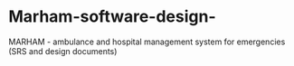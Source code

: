 # Marham-software-design-
MARHAM -  ambulance and hospital management system for emergencies (SRS and design documents)
